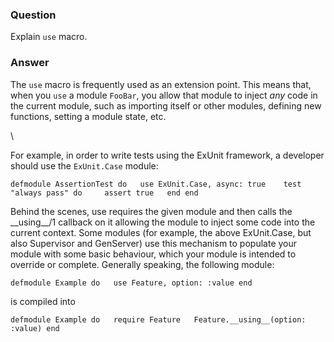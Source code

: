 ### Question
Explain `use` macro.


### Answer
<div>

The `use` macro is frequently used as an extension point. This means
that, when you `use` a module `FooBar`, you allow that module to
inject *any* code in the current module, such as importing itself or
other modules, defining new functions, setting a module state, etc.

</div>

\

<div>

For example, in order to write tests using the ExUnit framework, a
developer should use the `ExUnit.Case` module:

</div>

    defmodule AssertionTest do   use ExUnit.Case, async: true    test "always pass" do     assert true   end end

Behind the scenes, use requires the given module and then calls the
\_\_using\_\_/1 callback on it allowing the module to inject some code
into the current context. Some modules (for example, the above
ExUnit.Case, but also Supervisor and GenServer) use this mechanism to
populate your module with some basic behaviour, which your module is
intended to override or complete. Generally speaking, the following
module:

    defmodule Example do   use Feature, option: :value end

is compiled into

    defmodule Example do   require Feature   Feature.__using__(option: :value) end


